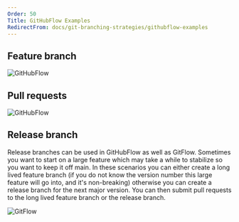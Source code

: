 ```yaml
---
Order: 50
Title: GitHubFlow Examples
RedirectFrom: docs/git-branching-strategies/githubflow-examples
---
```


## Feature branch

![GitHubFlow](/docs/img/githubflow_feature-branch.png)

## Pull requests

![GitHubFlow](/docs/img/githubflow_pull-request.png)

## Release branch

Release branches can be used in GitHubFlow as well as GitFlow. Sometimes you
want to start on a large feature which may take a while to stabilize so you want
to keep it off main. In these scenarios you can either create a long lived
feature branch (if you do not know the version number this large feature will go
into, and it's non-breaking) otherwise you can create a release branch for the
next major version. You can then submit pull requests to the long lived feature
branch or the release branch.

![GitFlow](/docs/img/githubflow_release-branch.png)
